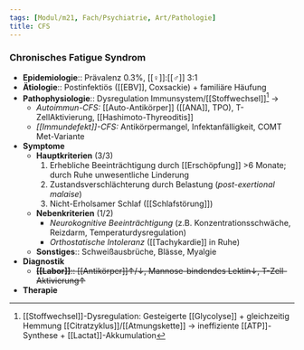 ```yaml
---
tags: [Modul/m21, Fach/Psychiatrie, Art/Pathologie]
title: CFS
---
```

### Chronisches Fatigue Syndrom
- **Epidemiologie**:: Prävalenz 0.3%, [[♀]]:[[♂]] 3:1
- **Ätiologie**:: Postinfektiös ([[EBV]], Coxsackie) + familiäre Häufung
- **Pathophysiologie**:: Dysregulation Immunsystem/[[Stoffwechsel]][^1] → 
	- *Autoimmun-CFS:* [[Auto-Antikörper]] ([[ANA]], TPO), T-ZellAktivierung, [[Hashimoto-Thyreoditis]]
	- *[[Immundefekt]]-CFS:* Antikörpermangel, Infektanfälligkeit, COMT Met-Variante
- **Symptome**
	- **Hauptkriterien** (3/3)
		1. Erhebliche Beeinträchtigung durch [[Erschöpfung]] >6 Monate; durch Ruhe  unwesentliche Linderung
		2. Zustandsverschlächterung durch Belastung (*post-exertional malaise*)
		3. Nicht-Erholsamer Schlaf ([[Schlafstörung]])
	- **Nebenkriterien** (1/2)
		- *Neurokognitive Beeinträchtigung* (z.B. Konzentrationsschwäche, Reizdarm, Temperaturdysregulation)
		- *Orthostatische Intoleranz* ([[Tachykardie]] in Ruhe)
	- **Sonstiges**:: Schweißausbrüche, Blässe, Myalgie
- **Diagnostik**
	- ~~**[[Labor]]**:: [[Antikörper]]↑/↓, Mannose-bindendes Lektin↓, T-Zell-Aktivierung↑~~
- **Therapie**


[^1]: [[Stoffwechsel]]-Dysregulation: Gesteigerte [[Glycolyse]] + gleichzeitig Hemmung [[Citratzyklus]]/[[Atmungskette]] → ineffiziente [[ATP]]-Synthese + [[Lactat]]-Akkumulation